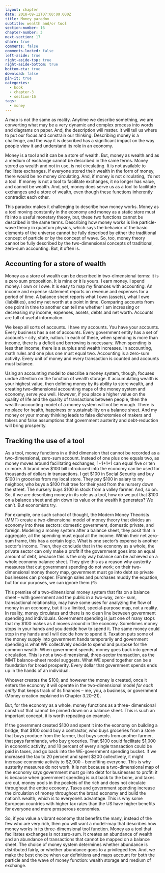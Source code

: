 ```yaml
---
layout: chapter
date: 2018-09-12T07:00:00.000Z
title: Money paradox
subtitle: wealth and/or tool
section-number: 16
chapter-number: 3
next-section: 17
share: true
comments: false
comments-locked: false
left-aside: true
right-aside-top: true
right-aside-bottom: true
bottom-cta: true
download: false
pin-it: true
categories:
  - book
  - chapter-3
  - section-16
tags:
  - money
---
```

A map is not the same as reality. Anytime we describe something, we
are converting what may be a very dynamic and complex process
into words and diagrams on paper. And, the description will matter.
It will tell us where to put our focus and constrain our thinking.
Describing money is a challenge, and the way it is described has a
significant impact on the way people view it and understand its role
in an economy.

Money is a tool and it can be a store of wealth. But, money as wealth
and as a medium of exchange cannot be described in the same terms.
Money stored as wealth and not in use, is not circulating. It is not
available to facilitate exchanges. If everyone stored their wealth in the
form of money, there would be no money circulating. And, if money
is not circulating, it’s not a tool. If money is not a tool to facilitate
exchanges, it no longer has value, and cannot be wealth. And, yet,
money does serve us as a tool to facilitate exchanges and a store of
wealth, even though these functions inherently contradict each other.

This paradox makes it challenging to describe how money works.
Money as a tool moving constantly in the economy and money as
a static store must fit into a useful monetary theory, but, these two
functions cannot be described in the same terms. Describing how
money works is like particle-wave theory in quantum physics, which
says the behavior of the basic elements of the universe cannot be
fully described by either the traditional concept of particle or by the
concept of wave. So, too, money theory cannot be fully described by
the two-dimensional concepts of traditional, zero-sum accounting.
But, it often is.

## Accounting for a store of wealth

Money as a store of wealth can be described in two-dimensional
terms: it is a zero sum proposition. It is mine or it is yours. I earn money. I spend money. I own or I owe. It is easy to map my finances
with accounting. An income and expense statement reports on
revenue and expenses for a period of time. A balance sheet reports
what I own (assets), what I owe (liabilities), and my net worth at
a point in time. Comparing accounts from one point in time to
another can tell me whether I am increasing or decreasing my income,
expenses, assets, debts and net worth. Accounts are full of useful
information.

We keep all sorts of accounts. I have my accounts. You have your
accounts. Every business has a set of accounts. Every government
entity has a set of accounts – city, state, nation. In each of these,
when spending is more than income, there is a deficit and borrowing
is necessary. When spending is less than income, there is a surplus
and wealth increases. In accounting, math rules and one plus one
must equal two. Accounting is a zero-sum activity. Every unit of
money and every transaction is counted and accounts must balance.

Using an accounting model to describe a money system, though,
focuses undue attention on the function of wealth storage. If
accumulating wealth is your highest value, then defining money by
its ability to store wealth, and creating two-dimensional accounting
maps of the money system and economy, serve you well. However,
if you place a higher value on the quality of life and the quality of
transactions between people, then the wealth-accounting model of
a money system will not be enough. There is no place for health,
happiness or sustainability on a balance sheet. And my money or
your money thinking leads to false dichotomies of makers and takers
and false assumptions that government austerity and debt-reduction
will bring prosperity.

## Tracking the use of a tool

As a tool, money functions in a third dimension that cannot be
recorded as a two-dimensional, zero-sum account. Instead of one
plus one equals two, as money moves around facilitating exchanges,
1+1+1+1 can equal five or ten or more. A brand new $100 bill
introduced into the economy can be used for thousands of dollars in
transactions. I get $100 in Social Security and buy $100 in groceries from my local store. They pay $100 in salary to my neighbor, who
buys a $100 fruit tree for their yard from the nursery down the street.
The nursery buys $100 in stock from a valley farmer. And, so on. So, if we are describing money in its role as a tool, how do we put
that $100 on a balance sheet and pin down its value or the wealth it
generates? We can’t. But economists try.

For example, one such school of thought, the Modern Money
Theorists (MMT) create a two-dimensional model of money theory
that divides an economy into three sectors: domestic government,
domestic private, and foreign. Modeling a money system after a
balance sheet, they posit that in aggregate, all the spending must
equal all the income. Within their net zero-sum frame, this has a
certain logic. What is one sector’s expense is another sector’s income.
Then, they conclude that in the economy as a whole, the private
sector can only make a profit if the government goes into an equal
amount of debt, because this is the only way balance can be achieved
on a whole economy balance sheet. They give this as a reason why
austerity measures that cut government spending do not work; on
their two-dimensional money theory map, government must go into
debt so private businesses can prosper. (Foreign sales and purchases
muddy the equation, but for our purposes, we can ignore them.)^5

This premise of a two-dimensional money system that fits on a
balance sheet – with government and the public in a two-way, zero-
sum, transactional relationship, may have some uses for analyzing
the flow of money in an economy, but it is a limited, special-purpose
map, not a reality. In reality, money circulates and there is no clean
line between government spending and individuals. Government
spending is just one of many stops that my $100 makes as it moves
around in the economy. Sometimes money stops in your hands
and you decide how to spend it. The same money could stop in my
hands and I will decide how to spend it. Taxation puts some of the
money supply into government hands temporarily and government
spending is what WE collectively decide to spend and purpose for
the common wealth. When government spends, money goes back
into general circulation. This is not a two-dimensional, three-sector
transaction, as the MMT balance-sheet model suggests. What WE
spend together can be a foundation for broad prosperity. Every dollar
that government spends ends up in the hands of an individual.

Whoever creates the $100, and however the money is created, once it
enters the economy it will operate in the two-dimensional model _for
each entity_ that keeps track of its finances – me, you, a business, or
government (Money creation explained in Chapter 3.20–21).

But, for the economy as a whole, money functions as a three-
dimensional construct that cannot be pinned down on a balance
sheet. This is such an important concept, it is worth repeating
an example.

If the government created $100 and spent it into the economy on
building a bridge, that $100 could buy a contractor, who buys
groceries from a store that buys produce from the farmer, that buys
seeds from another farmer, that pays farmhands, who buy groceries.
That $100 could facilitate $1,000 in economic activity, and 10 percent
of every single transaction could be paid in taxes, and go back into
the WE-government spending bucket. If we increased the tax to
20 percent and spent $200 collectively, it might increase economic
activity to $2,000 – benefiting everyone. This is why austerity
measures do not work. It is not because a two-dimensional map
of the economy says government must go into debt for businesses
to profit; it is because when government spending is cut back to
the bone, and taxes are cut, money pools in the pockets of the rich
and does not circulate throughout the entire economy. Taxes and
government spending increase the circulation of money throughout
the broad economy and build the nation’s wealth, which is to
everyone’s advantage. This is why some European countries with
higher tax rates than the US have higher benefits for everyone and
more prosperous economies.

So, if you value a vibrant economy that benefits the many, instead
of the few who are very rich, then you will want a model-map that
describes how money works in its three-dimensional tool function.
Money as a tool that facilitates exchanges is not zero-sum. It creates
an abundance of wealth and an abundance of transactions that
cannot be mapped on a balance sheet. The choice of money system determines whether abundance is distributed fairly, or whether
abundance goes to a privileged few. And, we make the best choice
when our definitions and maps account for both the particle and the
wave of money function: wealth storage and medium of exchange.
